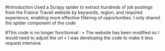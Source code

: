 #Introduction
Used a Scrapy spider to extract hundreds of job postings from the France Travail website by keywords, region, and required experience, enabling more effective filtering of opportunities. 
I only shared the spider component of the code 

#This code is no longer fonctionnal : 
• The website has been modified so I would need to adjust the url 
• I was developing the code to make it less request intensive 
